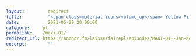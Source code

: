 ```yaml
---
layout: 	    redirect
title:  	    "<span class=material-icons>volume_up</span> Yellow Pill #1 | Od designera do biznesu. Indie Hackers. &#8629;"
date:   	    2021-05-29 20:00:00
category: 	  pl
permalink:    /maxi-01/
redirect_url: https://anchor.fm/laissezfairepl/episodes/MAXI-01--Jan-Kosowski-Deltabadger-com-Za-bitcoinowy-biznes--nie-bj-si-pogardy-ani-braku-funduszy--Czym-jest-grosz-cost-averaging--kim-jest-Satoshi-Nakamoto-e11q6p6
excerpt:	    ""
---
```

